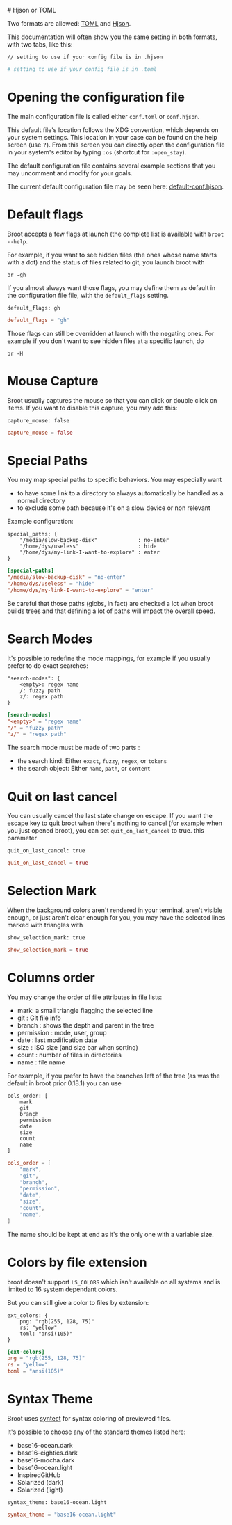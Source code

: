 
# Hjson or TOML

Two formats are allowed: [TOML](https://github.com/toml-lang/toml) and [Hjson](https://hjson.github.io/).

This documentation will often show you the same setting in both formats, with two tabs, like this:

```Hjson
// setting to use if your config file is in .hjson
```
```TOML
# setting to use if your config file is in .toml
```

# Opening the configuration file

The main configuration file is called either `conf.toml` or `conf.hjson`.

This default file's location follows the XDG convention, which depends on your system settings. This location in your case can be found on the help screen (use <kbd>?</kbd>).
From this screen you can directly open the configuration file in your system's editor by typing `:os` (shortcut for `:open_stay`).

The default configuration file contains several example sections that you may uncomment and modify for your goals.

The current default configuration file may be seen here: [default-conf.hjson](https://dystroy.org/broot/download/default-conf.hjson).

# Default flags

Broot accepts a few flags at launch (the complete list is available with `broot --help`.

For example, if you want to see hidden files (the ones whose name starts with a dot) and the status of files related to git, you launch broot with

    br -gh

If you almost always want those flags, you may define them as default in the configuration file file, with the `default_flags` setting.

```Hjson
default_flags: gh
```
```TOML
default_flags = "gh"
```

Those flags can still be overridden at launch with the negating ones. For example if you don't want to see hidden files at a specific launch, do

    br -H

# Mouse Capture

Broot usually captures the mouse so that you can click or double click on items. If you want to disable this capture, you may add this:

```Hjson
capture_mouse: false
```
```TOML
capture_mouse = false
```

# Special Paths

You may map special paths to specific behaviors. You may especially want

- to have some link to a directory to always automatically be handled as a normal directory
- to exclude some path because it's on a slow device or non relevant

Example configuration:

```Hjson
special_paths: {
    "/media/slow-backup-disk"             : no-enter
    "/home/dys/useless"                   : hide
    "/home/dys/my-link-I-want-to-explore" : enter
}
```
```TOML
[special-paths]
"/media/slow-backup-disk" = "no-enter"
"/home/dys/useless" = "hide"
"/home/dys/my-link-I-want-to-explore" = "enter"
```

Be careful that those paths (globs, in fact) are checked a lot when broot builds trees and that defining a lot of paths will impact the overall speed.

# Search Modes

It's possible to redefine the mode mappings, for example if you usually prefer to do exact searches:

```Hjson
"search-modes": {
    <empty>: regex name
    /: fuzzy path
    z/: regex path
}
```
```TOML
[search-modes]
"<empty>" = "regex name"
"/" = "fuzzy path"
"z/" = "regex path"
```

The search mode must be made of two parts :

* the search kind: Either  `exact`, `fuzzy`, `regex`, or `tokens`
* the search object: Either `name`, `path`, or `content`

# Quit on last cancel

You can usually cancel the last state change on escape.
If you want the escape key to quit broot when there's nothing to cancel (for example when you just opened broot), you can set `quit_on_last_cancel` to true.
this parameter

```Hjson
quit_on_last_cancel: true
```
```TOML
quit_on_last_cancel = true
```

# Selection Mark

When the background colors aren't rendered in your terminal, aren't visible enough, or just aren't clear enough for you, you may have the selected lines marked with triangles with

```Hjson
show_selection_mark: true
```
```TOML
show_selection_mark = true
```

# Columns order

You may change the order of file attributes in file lists:

*  mark: a small triangle flagging the selected line
*  git : Git file info
*  branch : shows the depth and parent in the tree
*  permission : mode, user, group
*  date : last modification date
*  size : ISO size (and size bar when sorting)
*  count : number of files in directories
*  name : file name

For example, if you prefer to have the branches left of the tree (as was the default in broot prior 0.18.1) you can use

```Hjson
cols_order: [
	mark
	git
	branch
	permission
	date
	size
	count
	name
]
```
```TOML
cols_order = [
	"mark",
	"git",
	"branch",
	"permission",
	"date",
	"size",
	"count",
	"name",
]
```

The name should be kept at end as it's the only one with a variable size.

# Colors by file extension

broot doesn't support `LS_COLORS` which isn't available on all systems and is limited to 16 system dependant colors.

But you can still give a color to files by extension:

```Hjson
ext_colors: {
    png: "rgb(255, 128, 75)"
    rs: "yellow"
    toml: "ansi(105)"
}
```
```TOML
[ext-colors]
png = "rgb(255, 128, 75)"
rs = "yellow"
toml = "ansi(105)"
```

# Syntax Theme

Broot uses [syntect](https://github.com/trishume/syntect) for syntax coloring of previewed files.

It's possible to choose any of the standard themes listed [here](https://docs.rs/syntect/latest/syntect/highlighting/struct.ThemeSet.html#impl):

* base16-ocean.dark
* base16-eighties.dark
* base16-mocha.dark
* base16-ocean.light
* InspiredGitHub
* Solarized (dark)
* Solarized (light)

```Hjson
syntax_theme: base16-ocean.light
```
```TOML
syntax_theme = "base16-ocean.light"
```

